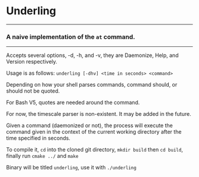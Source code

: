 # Underling
-----

### A naive implementation of the `at` command.
-----

Accepts several options, -d, -h, and -v, they are Daemonize, Help, and Version respectively.

Usage is as follows:
`underling [-dhv] <time in seconds> <command>`

Depending on how your shell parses commands, command should, or should not be quoted.

For Bash V5, quotes are needed around the command.

For now, the timescale parser is non-existent.
It may be added in the future.

Given a command (daemonized or not), the process will execute the command given in the context of the current working directory after the time specified in seconds.

To compile it, `cd` into the cloned git directory, `mkdir build` then `cd build`, finally run `cmake ../` and `make`

Binary will be titled `underling`, use it with `./underling`
